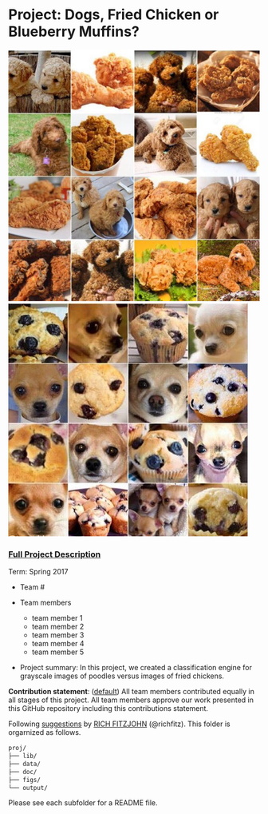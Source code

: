 # Project: Dogs, Fried Chicken or Blueberry Muffins?
![image](figs/chicken.jpg)
![image](figs/muffin.jpg)

### [Full Project Description](doc/project3_desc.md)

Term: Spring 2017

+ Team #
+ Team members
	+ team member 1
	+ team member 2
	+ team member 3
	+ team member 4
	+ team member 5

+ Project summary: In this project, we created a classification engine for grayscale images of poodles versus images of fried chickens. 
	
**Contribution statement**: ([default](doc/a_note_on_contributions.md)) All team members contributed equally in all stages of this project. All team members approve our work presented in this GitHub repository including this contributions statement. 

Following [suggestions](http://nicercode.github.io/blog/2013-04-05-projects/) by [RICH FITZJOHN](http://nicercode.github.io/about/#Team) (@richfitz). This folder is orgarnized as follows.

```
proj/
├── lib/
├── data/
├── doc/
├── figs/
└── output/
```

Please see each subfolder for a README file.
